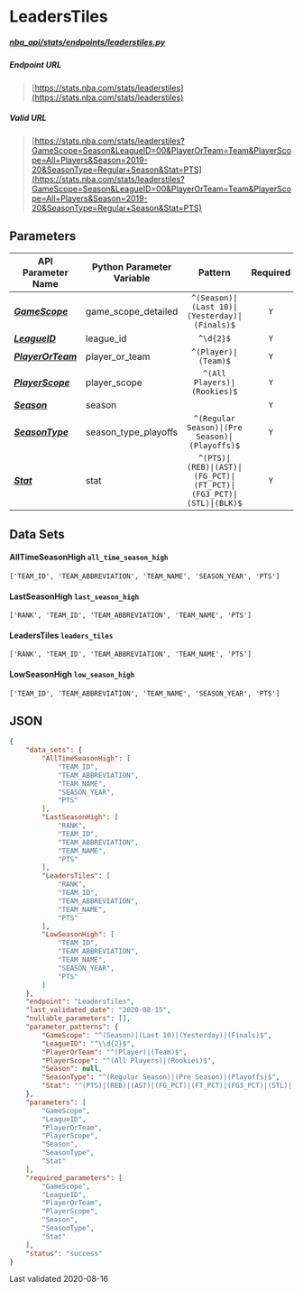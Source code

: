 # LeadersTiles
##### [nba_api/stats/endpoints/leaderstiles.py](https://github.com/swar/nba_api/blob/master/src/nba_api/stats/endpoints/leaderstiles.py)

##### Endpoint URL
>[https://stats.nba.com/stats/leaderstiles](https://stats.nba.com/stats/leaderstiles)

##### Valid URL
>[https://stats.nba.com/stats/leaderstiles?GameScope=Season&LeagueID=00&PlayerOrTeam=Team&PlayerScope=All+Players&Season=2019-20&SeasonType=Regular+Season&Stat=PTS](https://stats.nba.com/stats/leaderstiles?GameScope=Season&LeagueID=00&PlayerOrTeam=Team&PlayerScope=All+Players&Season=2019-20&SeasonType=Regular+Season&Stat=PTS)

## Parameters
API Parameter Name | Python Parameter Variable | Pattern | Required | Nullable
------------ | ------------ | :-----------: | :---: | :---:
[_**GameScope**_](https://github.com/swar/nba_api/blob/master/docs/nba_api/stats/library/parameters.md#GameScope) | game_scope_detailed | `^(Season)\|(Last 10)\|(Yesterday)\|(Finals)$` | `Y` |  | 
[_**LeagueID**_](https://github.com/swar/nba_api/blob/master/docs/nba_api/stats/library/parameters.md#LeagueID) | league_id | `^\d{2}$` | `Y` |  | 
[_**PlayerOrTeam**_](https://github.com/swar/nba_api/blob/master/docs/nba_api/stats/library/parameters.md#PlayerOrTeam) | player_or_team | `^(Player)\|(Team)$` | `Y` |  | 
[_**PlayerScope**_](https://github.com/swar/nba_api/blob/master/docs/nba_api/stats/library/parameters.md#PlayerScope) | player_scope | `^(All Players)\|(Rookies)$` | `Y` |  | 
[_**Season**_](https://github.com/swar/nba_api/blob/master/docs/nba_api/stats/library/parameters.md#Season) | season |  | `Y` |  | 
[_**SeasonType**_](https://github.com/swar/nba_api/blob/master/docs/nba_api/stats/library/parameters.md#SeasonType) | season_type_playoffs | `^(Regular Season)\|(Pre Season)\|(Playoffs)$` | `Y` |  | 
[_**Stat**_](https://github.com/swar/nba_api/blob/master/docs/nba_api/stats/library/parameters.md#Stat) | stat | `^(PTS)\|(REB)\|(AST)\|(FG_PCT)\|(FT_PCT)\|(FG3_PCT)\|(STL)\|(BLK)$` | `Y` |  | 

## Data Sets
#### AllTimeSeasonHigh `all_time_season_high`
```text
['TEAM_ID', 'TEAM_ABBREVIATION', 'TEAM_NAME', 'SEASON_YEAR', 'PTS']
```

#### LastSeasonHigh `last_season_high`
```text
['RANK', 'TEAM_ID', 'TEAM_ABBREVIATION', 'TEAM_NAME', 'PTS']
```

#### LeadersTiles `leaders_tiles`
```text
['RANK', 'TEAM_ID', 'TEAM_ABBREVIATION', 'TEAM_NAME', 'PTS']
```

#### LowSeasonHigh `low_season_high`
```text
['TEAM_ID', 'TEAM_ABBREVIATION', 'TEAM_NAME', 'SEASON_YEAR', 'PTS']
```


## JSON
```json
{
    "data_sets": {
        "AllTimeSeasonHigh": [
            "TEAM_ID",
            "TEAM_ABBREVIATION",
            "TEAM_NAME",
            "SEASON_YEAR",
            "PTS"
        ],
        "LastSeasonHigh": [
            "RANK",
            "TEAM_ID",
            "TEAM_ABBREVIATION",
            "TEAM_NAME",
            "PTS"
        ],
        "LeadersTiles": [
            "RANK",
            "TEAM_ID",
            "TEAM_ABBREVIATION",
            "TEAM_NAME",
            "PTS"
        ],
        "LowSeasonHigh": [
            "TEAM_ID",
            "TEAM_ABBREVIATION",
            "TEAM_NAME",
            "SEASON_YEAR",
            "PTS"
        ]
    },
    "endpoint": "LeadersTiles",
    "last_validated_date": "2020-08-15",
    "nullable_parameters": [],
    "parameter_patterns": {
        "GameScope": "^(Season)|(Last 10)|(Yesterday)|(Finals)$",
        "LeagueID": "^\\d{2}$",
        "PlayerOrTeam": "^(Player)|(Team)$",
        "PlayerScope": "^(All Players)|(Rookies)$",
        "Season": null,
        "SeasonType": "^(Regular Season)|(Pre Season)|(Playoffs)$",
        "Stat": "^(PTS)|(REB)|(AST)|(FG_PCT)|(FT_PCT)|(FG3_PCT)|(STL)|(BLK)$"
    },
    "parameters": [
        "GameScope",
        "LeagueID",
        "PlayerOrTeam",
        "PlayerScope",
        "Season",
        "SeasonType",
        "Stat"
    ],
    "required_parameters": [
        "GameScope",
        "LeagueID",
        "PlayerOrTeam",
        "PlayerScope",
        "Season",
        "SeasonType",
        "Stat"
    ],
    "status": "success"
}
```

Last validated 2020-08-16